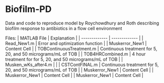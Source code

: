 # Biofilm-PD
Data and code to reproduce model by Roychowdhury and Roth describing biofilm response to antibiotics in a flow cell environment

Files:
| MATLAB File   | Explanation   |
| ------------- | ------------- |
| Read_New1.m  |  Error and optimization function             |
| Muskerror_New1  | Content Cell  |
| TOBContinuousTreatment.m  | Continuous treatment for 5, 20, and 50 micrograms/mL of TOB  |
| TOB4HRCombined.m  | 4 hour treatment for for 5, 20, and 50 micrograms/mL of TOB  |
| Musken_wKs_after4.m  |  |
| CSTContFINAL.m  | Continuous treatment for 5, 20, and 50 micrograms/mL of TOB  |
| Muskerror_New1  | Content Cell  |
| Muskerror_New1  | Content Cell  |
| Muskerror_New1  | Content Cell  |
